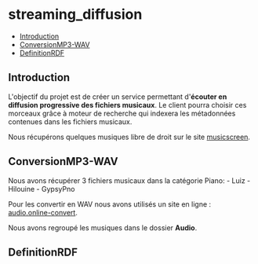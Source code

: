 streaming_diffusion
===

- [Introduction](#introduction)
- [ConversionMP3-WAV](#conversionmp3-wav)
- [DefinitionRDF](#definitionrdf)


## Introduction

L'objectif du projet est de créer un service permettant d'**écouter en diffusion progressive des fichiers musicaux**. Le client pourra choisir ces morceaux grâce à moteur de recherche qui indexera les métadonnées contenues dans les fichiers musicaux.

Nous récupérons quelques musiques libre de droit sur le site [musicscreen](http://www.musicscreen.be).

## ConversionMP3-WAV

Nous avons récupérer 3 fichiers musicaux dans la catégorie Piano: 
	- Luiz
	- Hilouine
	- GypsyPno 

Pour les convertir en WAV nous avons utilisés un site en ligne : [audio.online-convert](http://audio.online-convert.com/fr/convertir-en-wav).

Nous avons regroupé les musiques dans le dossier **Audio**.

## DefinitionRDF


